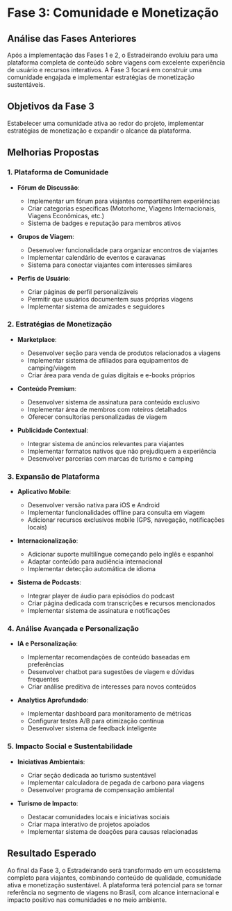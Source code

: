 # Fase 3: Comunidade e Monetização

## Análise das Fases Anteriores

Após a implementação das Fases 1 e 2, o Estradeirando evoluiu para uma plataforma completa de conteúdo sobre viagens com excelente experiência de usuário e recursos interativos. A Fase 3 focará em construir uma comunidade engajada e implementar estratégias de monetização sustentáveis.

## Objetivos da Fase 3

Estabelecer uma comunidade ativa ao redor do projeto, implementar estratégias de monetização e expandir o alcance da plataforma.

## Melhorias Propostas

### 1. Plataforma de Comunidade

- **Fórum de Discussão**:
  - Implementar um fórum para viajantes compartilharem experiências
  - Criar categorias específicas (Motorhome, Viagens Internacionais, Viagens Econômicas, etc.)
  - Sistema de badges e reputação para membros ativos

- **Grupos de Viagem**:
  - Desenvolver funcionalidade para organizar encontros de viajantes
  - Implementar calendário de eventos e caravanas
  - Sistema para conectar viajantes com interesses similares

- **Perfis de Usuário**:
  - Criar páginas de perfil personalizáveis
  - Permitir que usuários documentem suas próprias viagens
  - Implementar sistema de amizades e seguidores

### 2. Estratégias de Monetização

- **Marketplace**:
  - Desenvolver seção para venda de produtos relacionados a viagens
  - Implementar sistema de afiliados para equipamentos de camping/viagem
  - Criar área para venda de guias digitais e e-books próprios

- **Conteúdo Premium**:
  - Desenvolver sistema de assinatura para conteúdo exclusivo
  - Implementar área de membros com roteiros detalhados
  - Oferecer consultorias personalizadas de viagem

- **Publicidade Contextual**:
  - Integrar sistema de anúncios relevantes para viajantes
  - Implementar formatos nativos que não prejudiquem a experiência
  - Desenvolver parcerias com marcas de turismo e camping

### 3. Expansão de Plataforma

- **Aplicativo Mobile**:
  - Desenvolver versão nativa para iOS e Android
  - Implementar funcionalidades offline para consulta em viagem
  - Adicionar recursos exclusivos mobile (GPS, navegação, notificações locais)

- **Internacionalização**:
  - Adicionar suporte multilíngue começando pelo inglês e espanhol
  - Adaptar conteúdo para audiência internacional
  - Implementar detecção automática de idioma

- **Sistema de Podcasts**:
  - Integrar player de áudio para episódios do podcast
  - Criar página dedicada com transcrições e recursos mencionados
  - Implementar sistema de assinatura e notificações

### 4. Análise Avançada e Personalização

- **IA e Personalização**:
  - Implementar recomendações de conteúdo baseadas em preferências
  - Desenvolver chatbot para sugestões de viagem e dúvidas frequentes
  - Criar análise preditiva de interesses para novos conteúdos

- **Analytics Aprofundado**:
  - Implementar dashboard para monitoramento de métricas
  - Configurar testes A/B para otimização contínua
  - Desenvolver sistema de feedback inteligente

### 5. Impacto Social e Sustentabilidade

- **Iniciativas Ambientais**:
  - Criar seção dedicada ao turismo sustentável
  - Implementar calculadora de pegada de carbono para viagens
  - Desenvolver programa de compensação ambiental

- **Turismo de Impacto**:
  - Destacar comunidades locais e iniciativas sociais
  - Criar mapa interativo de projetos apoiados
  - Implementar sistema de doações para causas relacionadas

## Resultado Esperado

Ao final da Fase 3, o Estradeirando será transformado em um ecossistema completo para viajantes, combinando conteúdo de qualidade, comunidade ativa e monetização sustentável. A plataforma terá potencial para se tornar referência no segmento de viagens no Brasil, com alcance internacional e impacto positivo nas comunidades e no meio ambiente.
